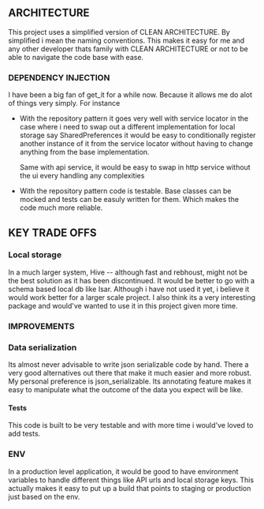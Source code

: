 ## ARCHITECTURE

This project uses a simplified version of CLEAN ARCHITECTURE.
By simplified i mean the naming conventions. This makes it easy for me and
any other developer thats family with CLEAN ARCHITECTURE or not to be able
to navigate the code base with ease.

### DEPENDENCY INJECTION

I have been a big fan of get_it for a while now. Because it allows me do alot
of things very simply.
For instance

- With the repository pattern it goes very well with service locator in the case
  where i need to swap out a different implementation for local storage say SharedPreferences
  it would be easy to conditionally register another instance of it from the service locator
  without having to change anything from the base implementation.

  Same with api service, it would be easy to swap in http service without the ui every handling
  any complexities

- With the repository pattern code is testable. Base classes can be mocked and tests can be easuly written
  for them. Which makes the code much more reliable.

## KEY TRADE OFFS

### Local storage

In a much larger system, Hive -- although fast and rebhoust, might not be the best solution
as it has been discontinued. It would be better to go with a schema based local db like Isar.
Although i have not used it yet, i believe it would work better for a larger scale project. I also think its
a very interesting package and would've wanted to use it in this project given more time.

### IMPROVEMENTS

### Data serialization

Its almost never advisable to write json serializable code by hand. There a very good alternatives
out there that make it much easier and more robust. My personal preference is json_serializable. Its
annotating feature makes it easy to manipulate what the outcome of the data you expect will be like.

#### Tests

This code is built to be very testable and with more time i would've loved to add tests.

### ENV

In a production level application, it would be good to have environment variables to handle
different things like API urls and local storage keys. This actually makes it easy to put
up a build that points to staging or production just based on the env.
